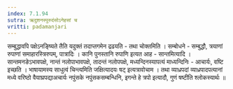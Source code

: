 ```yaml
---
index: 7.1.94
sutra: ऋदुशनस्पुरुदंसोऽनेहसां च
vritti: padamanjari
---
```


  सम्बुद्धावपि पक्षेऽनङ्ष्यिते तैति यदुक्तं तदाप्तगमेन द्रढयति - तथा चोक्तमिति । सम्बोधने - सम्बुद्धौ, त्रयाणां रुपाणां समाहारस्त्रिरुपम्, पात्रादिः ।  कानि पुनस्तानि रुपाणि इत्यत आह - सान्तमित्यादि । सान्तमनङेऽभावपक्षे, नान्तं नलोपाभावपक्षे, तादन्तं नलोपपक्षे, मध्यन्दिनस्यापत्यं माध्यन्दिनिः - आचार्यः, वष्टि इच्छति । भाषायामस्य साधुत्वं चिन्त्यमिति जक्षित्यादयः षट् इत्यत्रावोचाम । तथा व्याध्रपदां व्याध्रपादपत्यानां मध्ये वरिष्ठो वैयाघ्रपद्याअचार्यः नपुंसके नपुंसकसम्बन्धिनि, इगन्ते हे त्रपो इत्यादौ, गुणं षष्टीति श्लोकस्यार्थः ॥